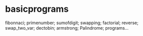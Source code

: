 # basicprograms
fibonnaci;         primenumber;         sumofdigit;         swapping;         factorial;         reverse;         swap_two_var;         dectobin;         armstrong;         Palindrome; programs...
